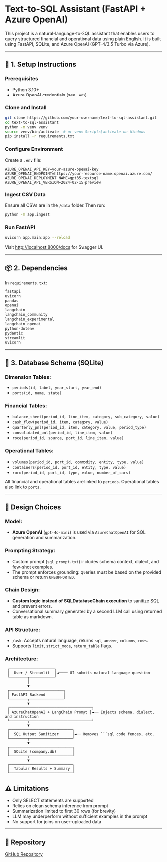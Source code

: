 # Text-to-SQL Assistant (FastAPI + Azure OpenAI)

This project is a natural-language-to-SQL assistant that enables users to query structured financial and operational data using plain English. It is built using FastAPI, SQLite, and Azure OpenAI (GPT-4/3.5 Turbo via Azure).

---

## 🔧 1. Setup Instructions

### Prerequisites

- Python 3.10+
- Azure OpenAI credentials (see `.env`)

### Clone and Install

```bash
git clone https://github.com/your-username/text-to-sql-assistant.git
cd text-to-sql-assistant
python -m venv venv
source venv/bin/activate  # or venv\Scripts\activate on Windows
pip install -r requirements.txt
```

### Configure Environment

Create a `.env` file:

```env
AZURE_OPENAI_API_KEY=your-azure-openai-key
AZURE_OPENAI_ENDPOINT=https://your-resource-name.openai.azure.com/
AZURE_OPENAI_DEPLOYMENT_NAME=gpt35-textsql
AZURE_OPENAI_API_VERSION=2024-02-15-preview
```

### Ingest CSV Data

Ensure all CSVs are in the `/data` folder. Then run:

```bash
python -m app.ingest
```

### Run FastAPI

```bash
uvicorn app.main:app --reload
```

Visit [http://localhost:8000/docs](http://localhost:8000/docs) for Swagger UI.

---

## 📦 2. Dependencies

In `requirements.txt`:

```txt
fastapi
uvicorn
pandas
openai
langchain
langchain_community
langchain_experimental
langchain_openai
python-dotenv
pydantic
streamlit
uvicorn
```

---

## 🧠 3. Database Schema (SQLite)

### Dimension Tables:

- `periods(id, label, year_start, year_end)`
- `ports(id, name, state)`

### Financial Tables:

- `balance_sheet(period_id, line_item, category, sub_category, value)`
- `cash_flow(period_id, item, category, value)`
- `quarterly_pnl(period_id, item, category, value, period_type)`
- `consolidated_pnl(period_id, line_item, value)`
- `roce(period_id, source, port_id, line_item, value)`

### Operational Tables:

- `volumes(period_id, port_id, commodity, entity, type, value)`
- `containers(period_id, port_id, entity, type, value)`
- `roro(period_id, port_id, type, value, number_of_cars)`

All financial and operational tables are linked to `periods`. Operational tables also link to `ports`.

---

## 🧠 Design Choices

### Model:

- **Azure OpenAI** (`gpt-4o-mini`) is used via `AzureChatOpenAI` for SQL generation and summarization.

### Prompting Strategy:

- Custom prompt (`sql_prompt.txt`) includes schema context, dialect, and few-shot examples.
- The prompt enforces grounding: queries must be based on the provided schema or return `UNSUPPORTED`.

### Chain Design:

- **Custom logic instead of SQLDatabaseChain execution** to sanitize SQL and prevent errors.
- Conversational summary generated by a second LLM call using returned table as markdown.

### API Structure:

- `/ask`: Accepts natural language, returns `sql`, `answer`, `columns`, `rows`.
- Supports `limit`, `strict_mode`, `return_table` flags.

### Architecture:

````text
 ┌────────────────────┐
 │  User / Streamlit  │◄──── UI submits natural language question
 └────────┬───────────┘
          │
          ▼
 ┌────────────────────────┐
 │ FastAPI Backend        │
 └────────┬───────────────┘
          ▼
 ┌─────────────────────────────────────┐
 │ AzureChatOpenAI + LangChain Prompt │◄── Injects schema, dialect, and instruction
 └────────┬────────────────────────────┘
          ▼
 ┌────────────────────────────┐
 │  SQL Output Sanitizer      │◄── Removes ```sql code fences, etc.
 └────────┬───────────────────┘
          ▼
 ┌────────────────────────────┐
 │  SQLite (company.db)       │
 └────────┬───────────────────┘
          ▼
 ┌────────────────────────────┐
 │  Tabular Results + Summary │
 └────────────────────────────┘
````

## ⚠️ Limitations

- Only SELECT statements are supported
- Relies on clean schema inference from prompt
- Summarization limited to first 30 rows (for brevity)
- LLM may underperform without sufficient examples in the prompt
- No support for joins on user-uploaded data

---

## 🔗 Repository

[GitHub Repository](https://github.com/your-username/text-to-sql-assistant)
